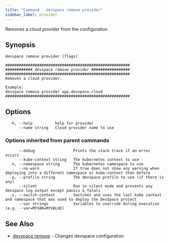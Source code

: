 ```yaml
---
title: "Command - devspace remove provider"
sidebar_label: provider
---
```



Removes a cloud provider from the configuration

## Synopsis


```
devspace remove provider [flags]
```

```
#######################################################
############ devspace remove provider #################
#######################################################
Removes a cloud provider.

Example:
devspace remove provider app.devspace.cloud
#######################################################
```
## Options

```
  -h, --help          help for provider
      --name string   Cloud provider name to use
```

### Options inherited from parent commands

```
      --debug                 Prints the stack trace if an error occurs
      --kube-context string   The kubernetes context to use
  -n, --namespace string      The kubernetes namespace to use
      --no-warn               If true does not show any warning when deploying into a different namespace or kube-context than before
  -p, --profile string        The devspace profile to use (if there is any)
      --silent                Run in silent mode and prevents any devspace log output except panics & fatals
  -s, --switch-context        Switches and uses the last kube context and namespace that was used to deploy the DevSpace project
      --var strings           Variables to override during execution (e.g. --var=MYVAR=MYVALUE)
```

## See Also

* [devspace remove](/docs/cli/commands/devspace_remove)	 - Changes devspace configuration

